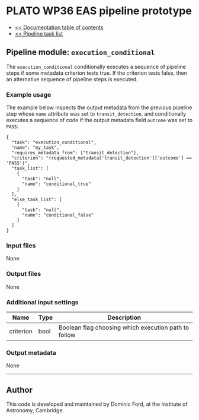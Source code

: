 # PLATO WP36 EAS pipeline prototype

* [<< Documentation table of contents](../contents.md)
* [<< Pipeline task list](../task_list.md)

## Pipeline module: `execution_conditional`

The `execution_conditional` conditionally executes a sequence of pipeline steps if some metadata criterion tests true. If the criterion tests false, then an alternative sequence of pipeline steps is executed.

### Example usage

The example below inspects the output metadata from the previous pipeline step whose `name` attribute was set to `transit_detection`, and conditionally executes a sequence of code if the output metadata field `outcome` was set to `PASS`:

```
{
  "task": "execution_conditional",
  "name": "my_task",
  "requires_metadata_from": ["transit_detection"],
  "criterion": "(requested_metadata['transit_detection']['outcome'] == 'PASS')",
  "task_list": [
    {
      "task": "null",
      "name": "conditional_true"
    }
  ],
  "else_task_list": [
    {
      "task": "null",
      "name": "conditional_false"
    }
  ]
}
```

### Input files

None

### Output files

None

### Additional input settings

|Name     |Type |Description                                         |
|---------|-----|----------------------------------------------------|
|criterion|bool |Boolean flag choosing which execution path to follow|


### Output metadata

None

---

## Author

This code is developed and maintained by Dominic Ford, at the Institute of Astronomy, Cambridge.